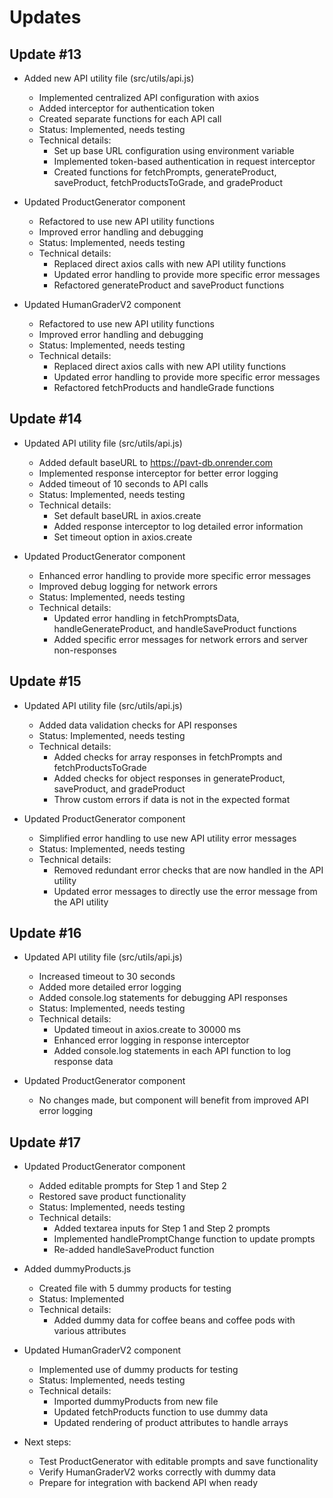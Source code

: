 # Updates

## Update #13
- Added new API utility file (src/utils/api.js)
  - Implemented centralized API configuration with axios
  - Added interceptor for authentication token
  - Created separate functions for each API call
  - Status: Implemented, needs testing
  - Technical details:
    - Set up base URL configuration using environment variable
    - Implemented token-based authentication in request interceptor
    - Created functions for fetchPrompts, generateProduct, saveProduct, fetchProductsToGrade, and gradeProduct

- Updated ProductGenerator component
  - Refactored to use new API utility functions
  - Improved error handling and debugging
  - Status: Implemented, needs testing
  - Technical details:
    - Replaced direct axios calls with new API utility functions
    - Updated error handling to provide more specific error messages
    - Refactored generateProduct and saveProduct functions

- Updated HumanGraderV2 component
  - Refactored to use new API utility functions
  - Improved error handling and debugging
  - Status: Implemented, needs testing
  - Technical details:
    - Replaced direct axios calls with new API utility functions
    - Updated error handling to provide more specific error messages
    - Refactored fetchProducts and handleGrade functions

## Update #14
- Updated API utility file (src/utils/api.js)
  - Added default baseURL to https://pavt-db.onrender.com
  - Implemented response interceptor for better error logging
  - Added timeout of 10 seconds to API calls
  - Status: Implemented, needs testing
  - Technical details:
    - Set default baseURL in axios.create
    - Added response interceptor to log detailed error information
    - Set timeout option in axios.create

- Updated ProductGenerator component
  - Enhanced error handling to provide more specific error messages
  - Improved debug logging for network errors
  - Status: Implemented, needs testing
  - Technical details:
    - Updated error handling in fetchPromptsData, handleGenerateProduct, and handleSaveProduct functions
    - Added specific error messages for network errors and server non-responses

## Update #15
- Updated API utility file (src/utils/api.js)
  - Added data validation checks for API responses
  - Status: Implemented, needs testing
  - Technical details:
    - Added checks for array responses in fetchPrompts and fetchProductsToGrade
    - Added checks for object responses in generateProduct, saveProduct, and gradeProduct
    - Throw custom errors if data is not in the expected format

- Updated ProductGenerator component
  - Simplified error handling to use new API utility error messages
  - Status: Implemented, needs testing
  - Technical details:
    - Removed redundant error checks that are now handled in the API utility
    - Updated error messages to directly use the error message from the API utility

## Update #16
- Updated API utility file (src/utils/api.js)
  - Increased timeout to 30 seconds
  - Added more detailed error logging
  - Added console.log statements for debugging API responses
  - Status: Implemented, needs testing
  - Technical details:
    - Updated timeout in axios.create to 30000 ms
    - Enhanced error logging in response interceptor
    - Added console.log statements in each API function to log response data

- Updated ProductGenerator component
  - No changes made, but component will benefit from improved API error logging

## Update #17
- Updated ProductGenerator component
  - Added editable prompts for Step 1 and Step 2
  - Restored save product functionality
  - Status: Implemented, needs testing
  - Technical details:
    - Added textarea inputs for Step 1 and Step 2 prompts
    - Implemented handlePromptChange function to update prompts
    - Re-added handleSaveProduct function

- Added dummyProducts.js
  - Created file with 5 dummy products for testing
  - Status: Implemented
  - Technical details:
    - Added dummy data for coffee beans and coffee pods with various attributes

- Updated HumanGraderV2 component
  - Implemented use of dummy products for testing
  - Status: Implemented, needs testing
  - Technical details:
    - Imported dummyProducts from new file
    - Updated fetchProducts function to use dummy data
    - Updated rendering of product attributes to handle arrays

- Next steps:
  - Test ProductGenerator with editable prompts and save functionality
  - Verify HumanGraderV2 works correctly with dummy data
  - Prepare for integration with backend API when ready